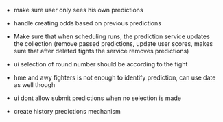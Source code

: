 * make sure user only sees his own predictions

* handle creating odds based on previous predictions

* Make sure that when scheduling runs, the prediction service updates the collection (remove passed predictions, update user scores, makes sure that after deleted fights the service removes predictions)

* ui selection of round number should be according to the fight

* hme and awy fighters is not enough to identify prediction, can use date as well though

* ui dont allow submit predictions when no selection is made

* create history predictions mechanism